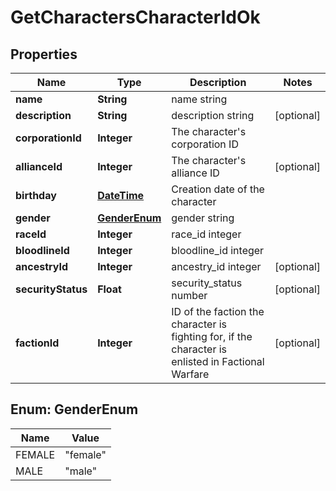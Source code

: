 
# GetCharactersCharacterIdOk

## Properties
Name | Type | Description | Notes
------------ | ------------- | ------------- | -------------
**name** | **String** | name string | 
**description** | **String** | description string |  [optional]
**corporationId** | **Integer** | The character&#39;s corporation ID | 
**allianceId** | **Integer** | The character&#39;s alliance ID |  [optional]
**birthday** | [**DateTime**](DateTime.md) | Creation date of the character | 
**gender** | [**GenderEnum**](#GenderEnum) | gender string | 
**raceId** | **Integer** | race_id integer | 
**bloodlineId** | **Integer** | bloodline_id integer | 
**ancestryId** | **Integer** | ancestry_id integer |  [optional]
**securityStatus** | **Float** | security_status number |  [optional]
**factionId** | **Integer** | ID of the faction the character is fighting for, if the character is enlisted in Factional Warfare |  [optional]


<a name="GenderEnum"></a>
## Enum: GenderEnum
Name | Value
---- | -----
FEMALE | &quot;female&quot;
MALE | &quot;male&quot;



